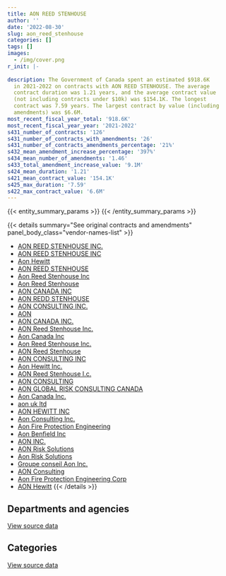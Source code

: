 ```yaml
---
title: AON REED STENHOUSE
author: ''
date: '2022-08-30'
slug: aon_reed_stenhouse
categories: []
tags: []
images:
  - /img/cover.png
r_init: |-
  
description: The Government of Canada spent an estimated $918.6K
  in 2021-2022 on contracts with AON REED STENHOUSE. The average
  contract duration was 1.21 years, and the average contract value
  (not including contracts under $10k) was $154.1K. The longest
  contract was 7.59 years. The largest contract by value (including
  amendments) was $6.6M.
most_recent_fiscal_year_total: '918.6K'
most_recent_fiscal_year_year: '2021-2022'
s431_number_of_contracts: '126'
s431_number_of_contracts_with_amendments: '26'
s431_number_of_contracts_amendments_percentage: '21%'
s432_mean_amendment_increase_percentage: '397%'
s434_mean_number_of_amendments: '1.46'
s433_total_amendment_increase_value: '9.1M'
s424_mean_duration: '1.21'
s421_mean_contract_value: '154.1K'
s425_max_duration: '7.59'
s422_max_contract_value: '6.6M'
---
```


<script src="/rmarkdown-libs/htmlwidgets/htmlwidgets.js"></script>
<link href="/rmarkdown-libs/datatables-css/datatables-crosstalk.css" rel="stylesheet" />
<script src="/rmarkdown-libs/datatables-binding/datatables.js"></script>
<script src="/rmarkdown-libs/jquery/jquery-3.6.0.min.js"></script>
<link href="/rmarkdown-libs/dt-core-bootstrap/css/dataTables.bootstrap.min.css" rel="stylesheet" />
<link href="/rmarkdown-libs/dt-core-bootstrap/css/dataTables.bootstrap.extra.css" rel="stylesheet" />
<script src="/rmarkdown-libs/dt-core-bootstrap/js/jquery.dataTables.min.js"></script>
<script src="/rmarkdown-libs/dt-core-bootstrap/js/dataTables.bootstrap.min.js"></script>
<link href="/rmarkdown-libs/crosstalk/css/crosstalk.min.css" rel="stylesheet" />
<script src="/rmarkdown-libs/crosstalk/js/crosstalk.min.js"></script>
<script src="/rmarkdown-libs/htmlwidgets/htmlwidgets.js"></script>
<link href="/rmarkdown-libs/datatables-css/datatables-crosstalk.css" rel="stylesheet" />
<script src="/rmarkdown-libs/datatables-binding/datatables.js"></script>
<script src="/rmarkdown-libs/jquery/jquery-3.6.0.min.js"></script>
<link href="/rmarkdown-libs/dt-core-bootstrap/css/dataTables.bootstrap.min.css" rel="stylesheet" />
<link href="/rmarkdown-libs/dt-core-bootstrap/css/dataTables.bootstrap.extra.css" rel="stylesheet" />
<script src="/rmarkdown-libs/dt-core-bootstrap/js/jquery.dataTables.min.js"></script>
<script src="/rmarkdown-libs/dt-core-bootstrap/js/dataTables.bootstrap.min.js"></script>
<link href="/rmarkdown-libs/crosstalk/css/crosstalk.min.css" rel="stylesheet" />
<script src="/rmarkdown-libs/crosstalk/js/crosstalk.min.js"></script>

{{< entity_summary_params >}}
{{< /entity_summary_params >}}

{{< details summary="See original contracts and amendments" panel_body_class="vendor-names-list" >}}
- [AON REED STENHOUSE INC.](https://search.open.canada.ca/en/ct/?sort=contract_value_f%20desc&page=1&search_text=%22AON%20REED%20STENHOUSE%20INC.%22)
- [AON REED STENHOUSE INC](https://search.open.canada.ca/en/ct/?sort=contract_value_f%20desc&page=1&search_text=%22AON%20REED%20STENHOUSE%20INC%22)
- [Aon Hewitt](https://search.open.canada.ca/en/ct/?sort=contract_value_f%20desc&page=1&search_text=%22Aon%20Hewitt%22)
- [AON REED STENHOUSE](https://search.open.canada.ca/en/ct/?sort=contract_value_f%20desc&page=1&search_text=%22AON%20REED%20STENHOUSE%22)
- [Aon Reed Stenhouse Inc](https://search.open.canada.ca/en/ct/?sort=contract_value_f%20desc&page=1&search_text=%22Aon%20Reed%20Stenhouse%20Inc%22)
- [Aon Reed Stenhouse](https://search.open.canada.ca/en/ct/?sort=contract_value_f%20desc&page=1&search_text=%22Aon%20Reed%20Stenhouse%22)
- [AON CANADA INC](https://search.open.canada.ca/en/ct/?sort=contract_value_f%20desc&page=1&search_text=%22AON%20CANADA%20INC%22)
- [AON REDD STENHOUSE](https://search.open.canada.ca/en/ct/?sort=contract_value_f%20desc&page=1&search_text=%22AON%20REDD%20STENHOUSE%22)
- [AON CONSULTING INC.](https://search.open.canada.ca/en/ct/?sort=contract_value_f%20desc&page=1&search_text=%22AON%20CONSULTING%20INC.%22)
- [AON](https://search.open.canada.ca/en/ct/?sort=contract_value_f%20desc&page=1&search_text=%22AON%22)
- [AON CANADA INC.](https://search.open.canada.ca/en/ct/?sort=contract_value_f%20desc&page=1&search_text=%22AON%20CANADA%20INC.%22)
- [AON Reed Stenhouse Inc.](https://search.open.canada.ca/en/ct/?sort=contract_value_f%20desc&page=1&search_text=%22AON%20Reed%20Stenhouse%20Inc.%22)
- [Aon Canada Inc](https://search.open.canada.ca/en/ct/?sort=contract_value_f%20desc&page=1&search_text=%22Aon%20Canada%20Inc%22)
- [Aon Reed Stenhouse Inc.](https://search.open.canada.ca/en/ct/?sort=contract_value_f%20desc&page=1&search_text=%22Aon%20Reed%20Stenhouse%20Inc.%22)
- [AON Reed Stenhouse](https://search.open.canada.ca/en/ct/?sort=contract_value_f%20desc&page=1&search_text=%22AON%20Reed%20Stenhouse%22)
- [AON CONSULTING INC](https://search.open.canada.ca/en/ct/?sort=contract_value_f%20desc&page=1&search_text=%22AON%20CONSULTING%20INC%22)
- [Aon Hewitt Inc.](https://search.open.canada.ca/en/ct/?sort=contract_value_f%20desc&page=1&search_text=%22Aon%20Hewitt%20Inc.%22)
- [AON Reed Stenhouse I.c.](https://search.open.canada.ca/en/ct/?sort=contract_value_f%20desc&page=1&search_text=%22AON%20Reed%20Stenhouse%20I.c.%22)
- [AON CONSULTING](https://search.open.canada.ca/en/ct/?sort=contract_value_f%20desc&page=1&search_text=%22AON%20CONSULTING%22)
- [AON GLOBAL RISK CONSULTING CANADA](https://search.open.canada.ca/en/ct/?sort=contract_value_f%20desc&page=1&search_text=%22AON%20GLOBAL%20RISK%20CONSULTING%20CANADA%22)
- [Aon Canada Inc.](https://search.open.canada.ca/en/ct/?sort=contract_value_f%20desc&page=1&search_text=%22Aon%20Canada%20Inc.%22)
- [aon uk ltd](https://search.open.canada.ca/en/ct/?sort=contract_value_f%20desc&page=1&search_text=%22aon%20uk%20ltd%22)
- [AON HEWITT INC](https://search.open.canada.ca/en/ct/?sort=contract_value_f%20desc&page=1&search_text=%22AON%20HEWITT%20INC%22)
- [Aon Consulting Inc.](https://search.open.canada.ca/en/ct/?sort=contract_value_f%20desc&page=1&search_text=%22Aon%20Consulting%20Inc.%22)
- [Aon Fire Protection Engineering](https://search.open.canada.ca/en/ct/?sort=contract_value_f%20desc&page=1&search_text=%22Aon%20Fire%20Protection%20Engineering%22)
- [Aon Benfield Inc](https://search.open.canada.ca/en/ct/?sort=contract_value_f%20desc&page=1&search_text=%22Aon%20Benfield%20Inc%22)
- [AON INC.](https://search.open.canada.ca/en/ct/?sort=contract_value_f%20desc&page=1&search_text=%22AON%20INC.%22)
- [AON Risk Solutions](https://search.open.canada.ca/en/ct/?sort=contract_value_f%20desc&page=1&search_text=%22AON%20Risk%20Solutions%22)
- [Aon Risk Solutions](https://search.open.canada.ca/en/ct/?sort=contract_value_f%20desc&page=1&search_text=%22Aon%20Risk%20Solutions%22)
- [Groupe conseil Aon Inc.](https://search.open.canada.ca/en/ct/?sort=contract_value_f%20desc&page=1&search_text=%22Groupe%20conseil%20Aon%20Inc.%22)
- [AON Consulting](https://search.open.canada.ca/en/ct/?sort=contract_value_f%20desc&page=1&search_text=%22AON%20Consulting%22)
- [Aon Fire Protection Engineering Corp](https://search.open.canada.ca/en/ct/?sort=contract_value_f%20desc&page=1&search_text=%22Aon%20Fire%20Protection%20Engineering%20Corp%22)
- [AON Hewitt](https://search.open.canada.ca/en/ct/?sort=contract_value_f%20desc&page=1&search_text=%22AON%20Hewitt%22)
{{< /details >}}

## Departments and agencies

<div id="htmlwidget-1" style="width:100%;height:auto;" class="datatables html-widget"></div>
<script type="application/json" data-for="htmlwidget-1">{"x":{"style":"bootstrap","filter":"none","vertical":false,"data":[["<a href=\"/departments/cas-satj/\">Courts Administration Service<\/a>","<a href=\"/departments/cfia-acia/\">Canadian Food Inspection Agency<\/a>","<a href=\"/departments/cic/\">Immigration, Refugees and Citizenship Canada<\/a>","<a href=\"/departments/cnsc-ccsn/\">Canadian Nuclear Safety Commission<\/a>","<a href=\"/departments/cta-otc/\">Canadian Transportation Agency<\/a>","<a href=\"/departments/dfatd-maecd/\">Global Affairs Canada<\/a>","<a href=\"/departments/dfo-mpo/\">Fisheries and Oceans Canada<\/a>","<a href=\"/departments/dnd-mdn/\">National Defence<\/a>","<a href=\"/departments/ec/\">Environment and Climate Change Canada<\/a>","<a href=\"/departments/elections/\">Elections Canada<\/a>","<a href=\"/departments/esdc-edsc/\">Employment and Social Development Canada<\/a>","<a href=\"/departments/fin/\">Department of Finance Canada<\/a>","<a href=\"/departments/infc/\">Infrastructure Canada<\/a>","<a href=\"/departments/lac-bac/\">Library and Archives Canada<\/a>","<a href=\"/departments/nrcan-rncan/\">Natural Resources Canada<\/a>","<a href=\"/departments/pc/\">Parks Canada<\/a>","<a href=\"/departments/pch/\">Canadian Heritage<\/a>","<a href=\"/departments/pco-bcp/\">Privy Council Office<\/a>","<a href=\"/departments/pwgsc-tpsgc/\">Public Services and Procurement Canada<\/a>","<a href=\"/departments/rcmp-grc/\">Royal Canadian Mounted Police<\/a>","<a href=\"/departments/tbs-sct/\">Treasury Board of Canada Secretariat<\/a>","<a href=\"/departments/tc/\">Transport Canada<\/a>","<a href=\"/departments/vac-acc/\">Veterans Affairs Canada<\/a>"],[null,null,3648.48,50780.44,24998,287552.36,370480.37,105377.66,23014.05,76476.32,238512.67,null,10834.82,11300,12288.37,106391.48,34704.5,11453.13,1155196.89,336730.99,null,170019.85,null],[null,null,10351.52,50919.56,null,367513.56,11425.38,92812.03,30820.55,206642.17,317000.09,20000,72100.83,11330.87,12012.58,null,31972.89,10959.83,914598.89,274847.13,null,126321.47,20905],[26695.84,74270.58,null,7043.15,null,341376.25,957272.24,88849.1,16729.33,117824.23,66465.61,null,null,11297.55,12653.14,114633.24,19522.31,2681.82,1161596.01,107969.92,null,214874.57,null],[null,61104.13,null,14125,12803.73,2086.35,null,3206.72,12837.55,94879.52,null,null,null,897.81,null,24292.69,null,null,574951.75,87478.14,10735,19163.29,null]],"container":"<table class=\"table table-striped table-hover row-border order-column display\">\n  <thead>\n    <tr>\n      <th>Department<\/th>\n      <th>2018-2019<\/th>\n      <th>2019-2020<\/th>\n      <th>2020-2021<\/th>\n      <th>2021-2022<\/th>\n    <\/tr>\n  <\/thead>\n<\/table>","options":{"order":[[4,"desc"]],"pageLength":10,"autoWidth":true,"columnDefs":[{"targets":1,"render":"function(data, type, row, meta) {\n    return type !== 'display' ? data : DTWidget.formatCurrency(data, \"$\", 2, 3, \",\", \".\", true, null);\n  }"},{"targets":2,"render":"function(data, type, row, meta) {\n    return type !== 'display' ? data : DTWidget.formatCurrency(data, \"$\", 2, 3, \",\", \".\", true, null);\n  }"},{"targets":3,"render":"function(data, type, row, meta) {\n    return type !== 'display' ? data : DTWidget.formatCurrency(data, \"$\", 2, 3, \",\", \".\", true, null);\n  }"},{"targets":4,"render":"function(data, type, row, meta) {\n    return type !== 'display' ? data : DTWidget.formatCurrency(data, \"$\", 2, 3, \",\", \".\", true, null);\n  }"},{"width":"16%","targets":[1,2,3,4]},{"className":"dt-right","targets":[1,2,3,4]}],"orderClasses":false}},"evals":["options.columnDefs.0.render","options.columnDefs.1.render","options.columnDefs.2.render","options.columnDefs.3.render"],"jsHooks":[]}</script>
<p class="text-right">
<a href="https://github.com/GoC-Spending/contracts-data/tree/main/data/out/vendors/aon_reed_stenhouse/summary_by_fiscal_year_by_department.csv" class="source-data-link btn btn-link">View source data</a>
</p>

## Categories

<div id="htmlwidget-2" style="width:100%;height:auto;" class="datatables html-widget"></div>
<script type="application/json" data-for="htmlwidget-2">{"x":{"style":"bootstrap","filter":"none","vertical":false,"data":[["<a href=\"/categories/other/\">(Other)<\/a>","<a href=\"/categories/facilities_and_construction/\">Facilities and construction<\/a>","<a href=\"/categories/office_management/\">Office management<\/a>","<a href=\"/categories/professional_services/\">Professional services<\/a>","<a href=\"/categories/medical/\">Medical<\/a>","<a href=\"/categories/travel/\">Travel<\/a>","<a href=\"/categories/security_and_protection/\">Security and protection<\/a>","<a href=\"/categories/human_capital/\">Human capital<\/a>"],[null,22160.44,10834.82,2939228.96,null,47139.98,926.23,9469.95],[254493.32,null,72100.83,2161011.65,14494.77,80433.79,null,null],[66465.61,35112.65,null,3068309.1,62242.25,109625.27,null,null],[null,56458.67,null,799860.75,62242.25,null,null,null]],"container":"<table class=\"table table-striped table-hover row-border order-column display\">\n  <thead>\n    <tr>\n      <th>Category<\/th>\n      <th>2018-2019<\/th>\n      <th>2019-2020<\/th>\n      <th>2020-2021<\/th>\n      <th>2021-2022<\/th>\n    <\/tr>\n  <\/thead>\n<\/table>","options":{"order":[[4,"desc"]],"dom":"t","pageLength":30,"autoWidth":true,"columnDefs":[{"targets":1,"render":"function(data, type, row, meta) {\n    return type !== 'display' ? data : DTWidget.formatCurrency(data, \"$\", 2, 3, \",\", \".\", true, null);\n  }"},{"targets":2,"render":"function(data, type, row, meta) {\n    return type !== 'display' ? data : DTWidget.formatCurrency(data, \"$\", 2, 3, \",\", \".\", true, null);\n  }"},{"targets":3,"render":"function(data, type, row, meta) {\n    return type !== 'display' ? data : DTWidget.formatCurrency(data, \"$\", 2, 3, \",\", \".\", true, null);\n  }"},{"targets":4,"render":"function(data, type, row, meta) {\n    return type !== 'display' ? data : DTWidget.formatCurrency(data, \"$\", 2, 3, \",\", \".\", true, null);\n  }"},{"width":"16%","targets":[1,2,3,4]},{"className":"dt-right","targets":[1,2,3,4]}],"orderClasses":false,"lengthMenu":[10,25,30,50,100]}},"evals":["options.columnDefs.0.render","options.columnDefs.1.render","options.columnDefs.2.render","options.columnDefs.3.render"],"jsHooks":[]}</script>
<p class="text-right">
<a href="https://github.com/GoC-Spending/contracts-data/tree/main/data/out/vendors/aon_reed_stenhouse/summary_by_fiscal_year_by_category.csv" class="source-data-link btn btn-link">View source data</a>
</p>
